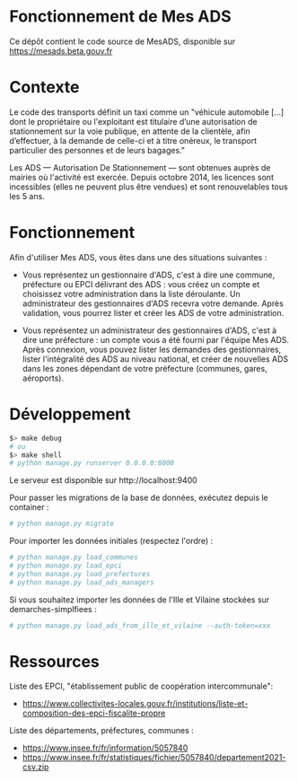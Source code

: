 # Fonctionnement de Mes ADS

Ce dépôt contient le code source de MesADS, disponible sur https://mesads.beta.gouv.fr

# Contexte

Le code des transports définit un taxi comme un "véhicule automobile [...] dont le propriétaire ou l'exploitant est titulaire d’une autorisation de stationnement sur la voie publique, en attente de la clientèle, afin d’effectuer, à la demande de celle-ci et à titre onéreux, le transport particulier des personnes et de leurs bagages."

Les ADS — Autorisation De Stationnement — sont obtenues auprès de mairies où l'activité est exercée. Depuis octobre 2014, les licences sont incessibles (elles ne peuvent plus être vendues) et sont renouvelables tous les 5 ans.


# Fonctionnement

Afin d'utiliser Mes ADS, vous êtes dans une des situations suivantes :

* Vous représentez un gestionnaire d'ADS, c'est à dire une commune, préfecture ou EPCI délivrant des ADS : vous créez un compte et choisissez votre administration dans la liste déroulante. Un administrateur des gestionnaires d'ADS recevra votre demande. Après validation, vous pourrez lister et créer les ADS de votre administration.

* Vous représentez un administrateur des gestionnaires d'ADS, c'est à dire une préfecture : un compte vous a été fourni par l'équipe Mes ADS. Après connexion, vous pouvez lister les demandes des gestionnaires, lister l'intégralité des ADS au niveau national, et créer de nouvelles ADS dans les zones dépendant de votre préfecture (communes, gares, aéroports).


# Développement

```bash
$> make debug
# ou
$> make shell
# python manage.py runserver 0.0.0.0:8000
```

Le serveur est disponible sur http://localhost:9400

Pour passer les migrations de la base de données, exécutez depuis le container :

```bash
# python manage.py migrate
```

Pour importer les données initiales (respectez l'ordre) :

```bash
# python manage.py load_communes
# python manage.py load_epci
# python manage.py load_prefectures
# python manage.py load_ads_managers
```

Si vous souhaitez importer les données de l'Ille et Vilaine stockées sur demarches-simplfiees :

```bash
# python manage.py load_ads_from_ille_et_vilaine --auth-token=xxx
```

# Ressources

Liste des EPCI, "établissement public de coopération intercommunale":

  * https://www.collectivites-locales.gouv.fr/institutions/liste-et-composition-des-epci-fiscalite-propre


Liste des départements, préfectures, communes :

  * https://www.insee.fr/fr/information/5057840
  * https://www.insee.fr/fr/statistiques/fichier/5057840/departement2021-csv.zip
